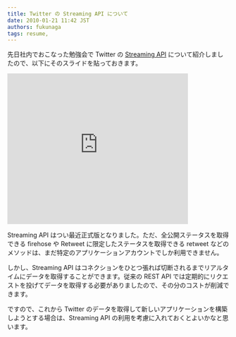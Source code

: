 ```yaml
---
title: Twitter の Streaming API について
date: 2010-01-21 11:42 JST
authors: fukunaga
tags: resume, 
---
```

先日社内でおこなった勉強会で Twitter の <a href="http://apiwiki.twitter.com/Streaming-API-Documentation" target="_blank">Streaming API</a> について紹介しましたので、以下にそのスライドを貼っておきます。

<!--more-->

<iframe src="http://docs.google.com/present/embed?id=dgbcz6cm_114gdx2mgf7" width="410" frameborder="0" height="342"></iframe>

Streaming API はつい最近正式版となりました。ただ、全公開ステータスを取得できる firehose や Retweet に限定したステータスを取得できる retweet などのメソッドは、まだ特定のアプリケーションアカウントでしか利用できません。

しかし、Streaming API はコネクションをひとつ張れば切断されるまでリアルタイムにデータを取得することができます。従来の REST API では定期的にリクエストを投げてデータを取得する必要がありましたので、その分のコストが削減できます。

ですので、これから Twitter のデータを取得して新しいアプリケーションを構築しようとする場合は、Streaming API の利用を考慮に入れておくとよいかなと思います。
